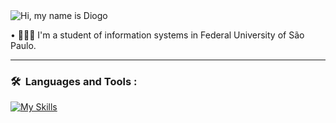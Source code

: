
<img src="https://readme-typing-svg.demolab.com?font=Operator+Mono&size=37&duration=2800&pause=2000&color=a0a0a0&center=true&vCenter=true&width=940&height=50&lines=Hi%2C+My+name+is+Diogo!" align="middle" alt="Hi, my name is Diogo">
<br>

&bull; 👨🏼‍💻 I'm a student of information systems in Federal University of São Paulo. 

---

### 🛠 &nbsp;Languages and Tools :

[![My Skills](https://skillicons.dev/icons?i=cs,py,php,bootstrap,cpp,django,dotnet,flask,git,postgresql,js,html,css,wasm)](https://skillicons.dev)

